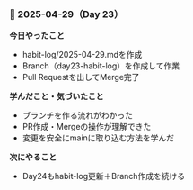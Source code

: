 ### 📅 2025-04-29（Day 23）

**今日やったこと**
- habit-log/2025-04-29.mdを作成
- Branch（day23-habit-log）を作成して作業
- Pull Requestを出してMerge完了

**学んだこと・気づいたこと**
- ブランチを作る流れがわかった
- PR作成・Mergeの操作が理解できた
- 変更を安全にmainに取り込む方法を学んだ

**次にやること**
- Day24もhabit-log更新＋Branch作成を続ける